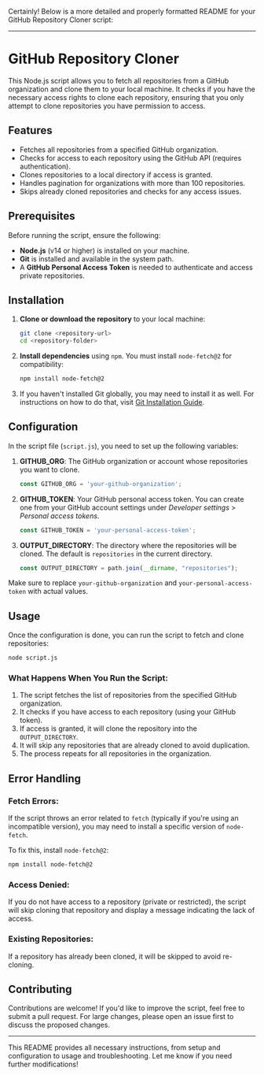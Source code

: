 Certainly! Below is a more detailed and properly formatted README for your GitHub Repository Cloner script:

---

# GitHub Repository Cloner

This Node.js script allows you to fetch all repositories from a GitHub organization and clone them to your local machine. It checks if you have the necessary access rights to clone each repository, ensuring that you only attempt to clone repositories you have permission to access.

## Features

- Fetches all repositories from a specified GitHub organization.
- Checks for access to each repository using the GitHub API (requires authentication).
- Clones repositories to a local directory if access is granted.
- Handles pagination for organizations with more than 100 repositories.
- Skips already cloned repositories and checks for any access issues.

## Prerequisites

Before running the script, ensure the following:

- **Node.js** (v14 or higher) is installed on your machine.
- **Git** is installed and available in the system path.
- A **GitHub Personal Access Token** is needed to authenticate and access private repositories.

## Installation

1. **Clone or download the repository** to your local machine:
   ```bash
   git clone <repository-url>
   cd <repository-folder>
   ```

2. **Install dependencies** using `npm`. You must install `node-fetch@2` for compatibility:
   ```bash
   npm install node-fetch@2
   ```

3. If you haven't installed Git globally, you may need to install it as well. For instructions on how to do that, visit [Git Installation Guide](https://git-scm.com/book/en/v2/Getting-Started-Installing-Git).

## Configuration

In the script file (`script.js`), you need to set up the following variables:

1. **GITHUB_ORG**: The GitHub organization or account whose repositories you want to clone.
   ```javascript
   const GITHUB_ORG = 'your-github-organization';
   ```

2. **GITHUB_TOKEN**: Your GitHub personal access token. You can create one from your GitHub account settings under *Developer settings* > *Personal access tokens*.
   ```javascript
   const GITHUB_TOKEN = 'your-personal-access-token';
   ```

3. **OUTPUT_DIRECTORY**: The directory where the repositories will be cloned. The default is `repositories` in the current directory.
   ```javascript
   const OUTPUT_DIRECTORY = path.join(__dirname, "repositories");
   ```

Make sure to replace `your-github-organization` and `your-personal-access-token` with actual values.

## Usage

Once the configuration is done, you can run the script to fetch and clone repositories:

```bash
node script.js
```

### What Happens When You Run the Script:
1. The script fetches the list of repositories from the specified GitHub organization.
2. It checks if you have access to each repository (using your GitHub token).
3. If access is granted, it will clone the repository into the `OUTPUT_DIRECTORY`.
4. It will skip any repositories that are already cloned to avoid duplication.
5. The process repeats for all repositories in the organization.

## Error Handling

### Fetch Errors:
If the script throws an error related to `fetch` (typically if you're using an incompatible version), you may need to install a specific version of `node-fetch`.

To fix this, install `node-fetch@2`:
```bash
npm install node-fetch@2
```

### Access Denied:
If you do not have access to a repository (private or restricted), the script will skip cloning that repository and display a message indicating the lack of access.

### Existing Repositories:
If a repository has already been cloned, it will be skipped to avoid re-cloning.



## Contributing

Contributions are welcome! If you'd like to improve the script, feel free to submit a pull request. For large changes, please open an issue first to discuss the proposed changes.

---

This README provides all necessary instructions, from setup and configuration to usage and troubleshooting. Let me know if you need further modifications!